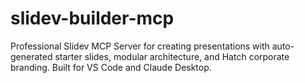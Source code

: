 # slidev-builder-mcp
Professional Slidev MCP Server for creating presentations with auto-generated starter slides, modular architecture, and Hatch corporate branding. Built for VS Code and Claude Desktop.
